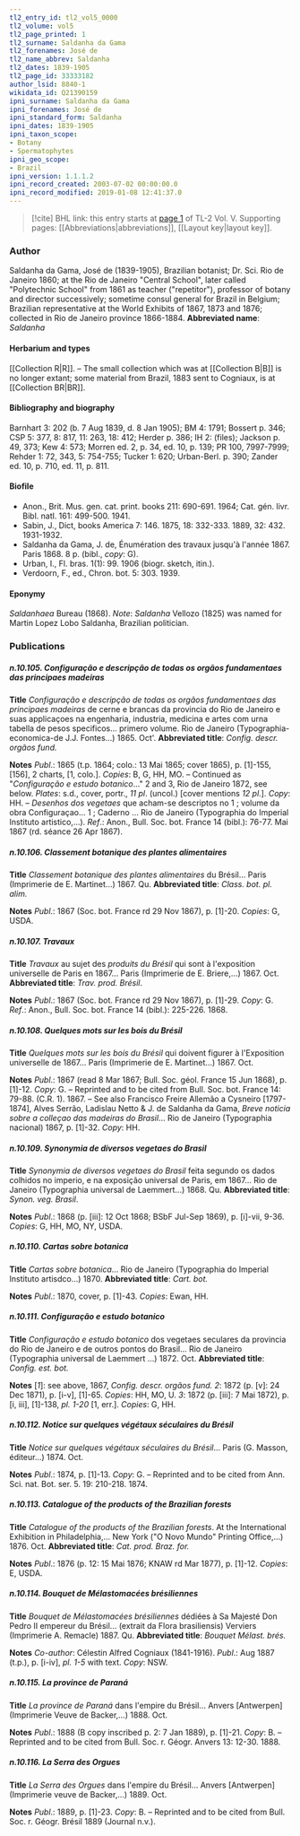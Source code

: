 ```yaml
---
tl2_entry_id: tl2_vol5_0000
tl2_volume: vol5
tl2_page_printed: 1
tl2_surname: Saldanha da Gama
tl2_forenames: José de
tl2_name_abbrev: Saldanha
tl2_dates: 1839-1905
tl2_page_id: 33333182
author_lsid: 8840-1
wikidata_id: Q21390159
ipni_surname: Saldanha da Gama
ipni_forenames: José de
ipni_standard_form: Saldanha
ipni_dates: 1839-1905
ipni_taxon_scope: 
- Botany
- Spermatophytes
ipni_geo_scope: 
- Brazil
ipni_version: 1.1.1.2
ipni_record_created: 2003-07-02 00:00:00.0
ipni_record_modified: 2019-01-08 12:41:37.0
---
```



> [!cite] BHL link: this entry starts at [page 1](https://www.biodiversitylibrary.org/page/33333182) of TL-2 Vol. V.
> Supporting pages: [[Abbreviations|abbreviations]], [[Layout key|layout key]].

### Author

Saldanha da Gama, José de (1839-1905), Brazilian botanist; Dr. Sci. Rio de Janeiro 1860; at the Rio de Janeiro "Central School", later called "Polytechnic School" from 1861 as teacher ("repetitor"), professor of botany and director successively; sometime consul general for Brazil in Belgium; Brazilian representative at the World Exhibits of 1867, 1873 and 1876; collected in Rio de Janeiro province 1866-1884. 
**Abbreviated name**: *Saldanha*

#### Herbarium and types

[[Collection R|R]]. – The small collection which was at [[Collection B|B]] is no longer extant; some material from Brazil, 1883 sent to Cogniaux, is at [[Collection BR|BR]].

#### Bibliography and biography

Barnhart 3: 202 (b. 7 Aug 1839, d. 8 Jan 1905); BM 4: 1791; Bossert p. 346; CSP 5: 377, 8: 817, 11: 263, 18: 412; Herder p. 386; IH 2: (files); Jackson p. 49, 373; Kew 4: 573; Morren ed. 2, p. 34, ed. 10, p. 139; PR 100, 7997-7999; Rehder 1: 72, 343, 5: 754-755; Tucker 1: 620; Urban-Berl. p. 390; Zander ed. 10, p. 710, ed. 11, p. 811.

#### Biofile

- Anon., Brit. Mus. gen. cat. print. books 211: 690-691. 1964; Cat. gén. livr. Bibl. natl. 161: 499-500. 1941.
- Sabin, J., Dict, books America 7: 146. 1875, 18: 332-333. 1889, 32: 432. 1931-1932.
- Saldanha da Gama, J. de, Énumération des travaux jusqu'à l'année 1867. Paris 1868. 8 p. (bibl., *copy*: G).
- Urban, I., Fl. bras. 1(1): 99. 1906 (biogr. sketch, itin.).
- Verdoorn, F., ed., Chron. bot. 5: 303. 1939.

#### Eponymy

*Saldanhaea* Bureau (1868). *Note*: *Saldanha* Vellozo (1825) was named for Martin Lopez Lobo Saldanha, Brazilian politician.

### Publications

##### n.10.105. Configuração e descripção de todas os orgãos fundamentaes das principaes madeiras

**Title**
*Configuração e descripção de todas os orgãos fundamentaes das principaes madeiras* de cerne e brancas da provincia do Rio de Janeiro e suas applicaçoes na engenharia, industria, medicina e artes com urna tabella de pesos specificos... primero volume. Rio de Janeiro (Typographia-economica-de J.J. Fontes...) 1865. Oct'.
**Abbreviated title**: *Config. descr. orgãos fund.*

**Notes**
*Publ*.: 1865 (t.p. 1864; colo.: 13 Mai 1865; cover 1865), p. \[1\]-155, \[156\], 2 charts, \[1, colo.\]. *Copies*: B, G, HH, MO. – Continued as "*Configuração e estudo botanico*..." 2 and 3, Rio de Janeiro 1872, see below.
*Plates*: s.d., cover, portr., *11 pl*. (uncol.) \[cover mentions *12 pl*.\]. *Copy*: HH. – *Desenhos dos vegetaes* que acham-se descriptos no 1 ; volume da obra Configuraçao... 1 ; Caderno ... Rio de Janeiro (Typographia do Imperial Instituto artistico,...).
*Ref*.: Anon., Bull. Soc. bot. France 14 (bibl.): 76-77. Mai 1867 (rd. séance 26 Apr 1867).

##### n.10.106. Classement botanique des plantes alimentaires

**Title**
*Classement botanique des plantes alimentaires* du Brésil... Paris (Imprimerie de E. Martinet...) 1867. Qu.
**Abbreviated title**: *Class. bot. pl. alim.*

**Notes**
*Publ*.: 1867 (Soc. bot. France rd 29 Nov 1867), p. \[1\]-20. *Copies*: G, USDA.

##### n.10.107. Travaux

**Title**
*Travaux* au sujet des *produits du Brésil* qui sont à l'exposition universelle de Paris en 1867... Paris (Imprimerie de E. Briere,...) 1867. Oct.
**Abbreviated title**: *Trav. prod. Brésil*.

**Notes**
*Publ*.: 1867 (Soc. bot. France rd 29 Nov 1867), p. \[1\]-29. *Copy*: G.
*Ref*.: Anon., Bull. Soc. bot. France 14 (bibl.): 225-226. 1868.

##### n.10.108. Quelques mots sur les bois du Brésil

**Title**
*Quelques mots sur les bois du Brésil* qui doivent figurer à l'Exposition universelle de 1867... Paris (Imprimerie de E. Martinet...) 1867. Oct.

**Notes**
*Publ*.: 1867 (read 8 Mar 1867; Bull. Soc. géol. France 15 Jun 1868), p. \[1\]-12. *Copy*: G. – Reprinted and to be cited from Bull. Soc. bot. France 14: 79-88. (C.R. 1). 1867. – See also Francisco Freire Allemão a Cysneiro \[1797-1874\], Alves Serrão, Ladislau Netto & J. de Saldanha da Gama, *Breve noticia sobre a colleçao das madeiras do Brasil*... Rio de Janeiro (Typographia nacional) 1867, p. \[1\]-32. *Copy*: HH.

##### n.10.109. Synonymia de diversos vegetaes do Brasil

**Title**
*Synonymia de diversos vegetaes do Brasil* feita segundo os dados colhidos no imperio, e na exposição universal de Paris, em 1867... Rio de Janeiro (Typographia universal de Laemmert...) 1868. Qu.
**Abbreviated title**: *Synon. veg. Brasil*.

**Notes**
*Publ*.: 1868 (p. \[iii\]: 12 Oct 1868; BSbF Jul-Sep 1869), p. \[i\]-vii, 9-36. *Copies*: G, HH, MO, NY, USDA.

##### n.10.110. Cartas sobre botanica

**Title**
*Cartas sobre botanica*... Rio de Janeiro (Typographia do Imperial Instituto artisdco...) 1870.
**Abbreviated title**: *Cart. bot.*

**Notes**
*Publ*.: 1870, cover, p. \[1\]-43. *Copies*: Ewan, HH.

##### n.10.111. Configuração e estudo botanico

**Title**
*Configuração e estudo botanico* dos vegetaes seculares da provincia do Rio de Janeiro e de outros pontos do Brasil... Rio de Janeiro (Typographia universal de Laemmert ...) 1872. Oct.
**Abbreviated title**: *Config. est. bot.*

**Notes**
\[*1*\]: see above, 1867, *Config. descr. orgãos fund.*
*2*: 1872 (p. \[v\]: 24 Dec 1871), p. \[i-v\], \[1\]-65. *Copies*: HH, MO, U.
*3*: 1872 (p. \[iii\]: 7 Mai 1872), p. \[i, iii\], \[1\]-138, *pl. 1-20* \[1, err.\]. *Copies*: G, HH.

##### n.10.112. Notice sur quelques végétaux séculaires du Brésil

**Title**
*Notice sur quelques végétaux séculaires du Brésil*... Paris (G. Masson, éditeur...) 1874. Oct.

**Notes**
*Publ*.: 1874, p. \[1\]-13. *Copy*: G. – Reprinted and to be cited from Ann. Sci. nat. Bot. ser. 5. 19: 210-218. 1874.

##### n.10.113. Catalogue of the products of the Brazilian forests

**Title**
*Catalogue of the products of the Brazilian forests*. At the International Exhibition in Philadelphia,... New York ("O Novo Mundo" Printing Office,...) 1876. Oct.
**Abbreviated title**: *Cat. prod. Braz. for.*

**Notes**
*Publ*.: 1876 (p. 12: 15 Mai 1876; KNAW rd Mar 1877), p. \[1\]-12. *Copies*: E, USDA.

##### n.10.114. Bouquet de Mélastomacées brésiliennes

**Title**
*Bouquet de Mélastomacées brésiliennes* dédiées à Sa Majesté Don Pedro II empereur du Brésil... (extrait da Flora brasiliensis) Verviers (Imprimerie A. Remacle) 1887. Qu.
**Abbreviated title**: *Bouquet Mélast. brés.*

**Notes**
*Co-author*: Célestin Alfred Cogniaux (1841-1916).
*Publ*.: Aug 1887 (t.p.), p. \[i-iv\], *pl. 1-5* with text. *Copy*: NSW.

##### n.10.115. La province de Paraná

**Title**
*La province de Paraná* dans l'empire du Brésil... Anvers \[Antwerpen\] (Imprimerie Veuve de Backer,...) 1888. Oct.

**Notes**
*Publ*.: 1888 (B copy inscribed p. 2: 7 Jan 1889), p. \[1\]-21. *Copy*: B. – Reprinted and to be cited from Bull. Soc. r. Géogr. Anvers 13: 12-30. 1888.

##### n.10.116. La Serra des Orgues

**Title**
*La Serra des Orgues* dans l'empire du Brésil... Anvers \[Antwerpen\] (Imprimerie veuve de Backer,...) 1889. Oct.

**Notes**
*Publ*.: 1889, p. \[1\]-23. *Copy*: B. – Reprinted and to be cited from Bull. Soc. r. Géogr. Brésil 1889 (Journal n.v.).

